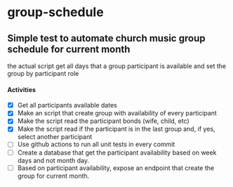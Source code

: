 # group-schedule

## Simple test to automate church music group schedule for current month

the actual script get all days that a group participant is available and set the group by participant role
#### Activities
- [x] Get all participants available dates
- [x] Make an script that create group with availability of every participant
- [x] Make the script read the participant bonds (wife, child, etc)
- [x] Make the script read if the participant is in the last group and, if yes, select another participant
- [ ] Use github actions to run all unit tests in every commit
- [ ] Create a database that get the participant availability based on week days and not month day.
- [ ] Based on participant availability, expose an endpoint that create the group for current month.
